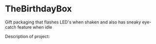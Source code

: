 # TheBirthdayBox
Gift packaging that flashes LED's when shaken and also has sneaky eye-catch feature when idle

Description of project:
